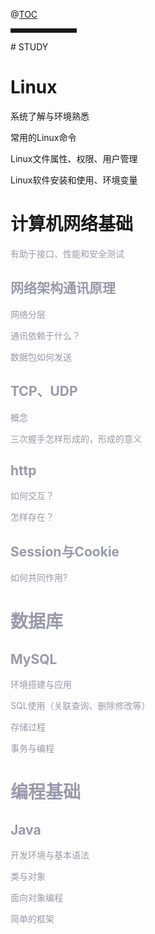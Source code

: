 @[TOC](STUDY)
</font>

<hr style=" border:solid; width:100px; height:1px;" color=#000000 size=1">
# STUDY

# Linux

系统了解与环境熟悉

常用的Linux命令

Linux文件属性、权限、用户管理

Linux软件安装和使用、环境变量

# 计算机网络基础

<font color=#999AAA >有助于接口、性能和安全测试


## 网络架构通讯原理

网络分层

通讯依赖于什么？

数据包如何发送

## TCP、UDP

概念

三次握手怎样形成的，形成的意义

## http

如何交互？

怎样存在？

## Session与Cookie

如何共同作用?

# 数据库

## MySQL

环境搭建与应用

SQL使用（关联查询、删除修改等）

存储过程

事务与编程

# 编程基础

## Java

开发环境与基本语法

类与对象

面向对象编程

简单的框架









